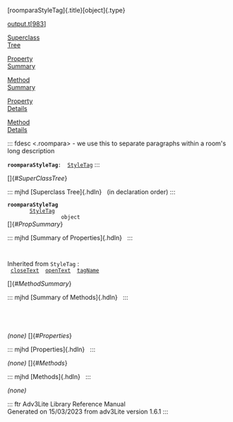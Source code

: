 [roomparaStyleTag]{.title}[object]{.type}

[output.t](../file/output.t.html)\[[983](../source/output.t.html#983)\]

[Superclass\
Tree](#_SuperClassTree_)

[Property\
Summary](#_PropSummary_)

[Method\
Summary](#_MethodSummary_)

[Property\
Details](#_Properties_)

[Method\
Details](#_Methods_)

::: fdesc
\<.roompara\> - we use this to separate paragraphs within a room\'s long
description

**`roomparaStyleTag`**` :   `[`StyleTag`](../object/StyleTag.html)
:::

[]{#_SuperClassTree_}

::: mjhd
[Superclass Tree]{.hdln}   (in declaration order)
:::

**`roomparaStyleTag`**\
`         `[`StyleTag`](../object/StyleTag.html)\
`                 object`\
[]{#_PropSummary_}

::: mjhd
[Summary of Properties]{.hdln}  
:::

` `

Inherited from `StyleTag` :\
` `[`closeText`](../object/StyleTag.html#closeText)`  `[`openText`](../object/StyleTag.html#openText)`  `[`tagName`](../object/StyleTag.html#tagName)`  `

[]{#_MethodSummary_}

::: mjhd
[Summary of Methods]{.hdln}  
:::

` `

` `

*(none)* []{#_Properties_}

::: mjhd
[Properties]{.hdln}  
:::

*(none)* []{#_Methods_}

::: mjhd
[Methods]{.hdln}  
:::

*(none)*

::: ftr
Adv3Lite Library Reference Manual\
Generated on 15/03/2023 from adv3Lite version 1.6.1
:::

